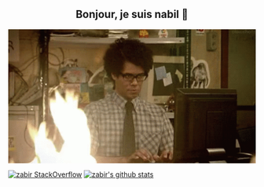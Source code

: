<h2 align="center">Bonjour, je suis nabil 👋</h2>


<div align="center">
<img hight="300" width="700" alt="GIF" align="center" src="https://github.com/zabir-nabil/zabir-nabil/blob/master/assets/moss.gif">
</div>


[![zabir StackOverflow](https://github-readme-stackoverflow.vercel.app/?userID=4622046)](https://stackoverflow.com/users/4622046/zabir-al-nazi?tab=profile) [![zabir's github stats](https://github-readme-stats.vercel.app/api?username=zabir-nabil)](https://github.com/zabir-nabil/github-readme-stats)



